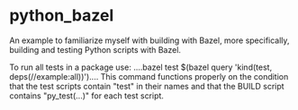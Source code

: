 # python_bazel

An example to familiarize myself with building with Bazel, more specifically, building and testing Python scripts with Bazel.

To run all tests in a package use:
....bazel test $(bazel query 'kind(test, deps(//example:all))')....
This command functions properly on the condition that the test scripts contain "test" in their names and that the BUILD script contains "py_test(...)" for each test script.
